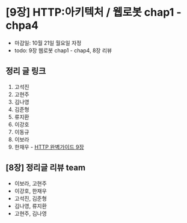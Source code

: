 # [9장] HTTP:아키텍처 / 웹로봇 chap1 - chpa4

- 마감일: 10월 21일 월요일 자정
- todo: 9장 웹로봇 chap1 - chap4, 8장 리뷰

## 정리 글 링크

1. 고석진
2. 고현주
3. 김나영
4. 김준형
5. 류지환
6. 이강호
7. 이동규
8. 이보라
9. 한재우 - [HTTP 완벽가이드 9장](https://bebiangel.github.io/2019/10/19/http-guide-chap9/)

## [8장] 정리글 리뷰 team

- 이보라, 고현주
- 이강호, 한재우
- 고석진, 김준형
- 김나영, 류지환
- 고현주, 김나영
